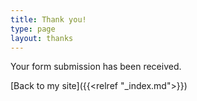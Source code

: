 ```yaml
---
title: Thank you!
type: page
layout: thanks
---
```


Your form submission has been received.

[Back to my site]({{<relref "_index.md">}})
